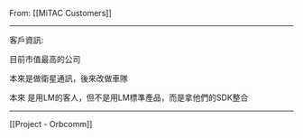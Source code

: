 From: [[MiTAC Customers]]

---

客戶資訊:

目前市值最高的公司

本來是做衛星通訊，後來改做車隊

本來 是用LM的客人，但不是用LM標準產品，而是拿他們的SDK整合









---

[[Project - Orbcomm]]